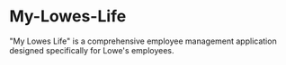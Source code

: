 # My-Lowes-Life
"My Lowes Life" is a comprehensive employee management application designed specifically for Lowe's employees.
